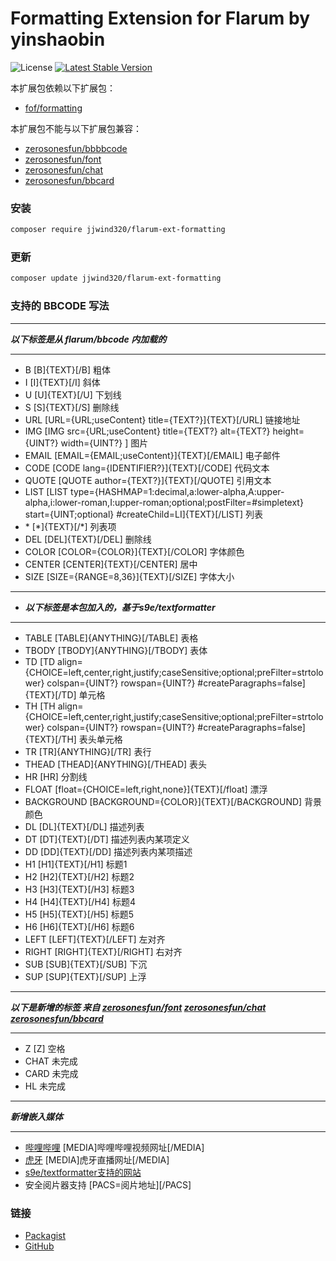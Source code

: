 # Formatting Extension for Flarum by yinshaobin

![License](https://img.shields.io/badge/license-MIT-blue.svg) [![Latest Stable Version](https://img.shields.io/packagist/v/jjwind320/flarum-ext-formatting.svg)](https://packagist.org/packages/jjwind320/flarum-ext-formatting)

本扩展包依赖以下扩展包：

* [fof/formatting](https://packagist.org/packages/fof/formatting)

本扩展包不能与以下扩展包兼容：
  
* [zerosonesfun/bbbbcode](https://packagist.org/packages/zerosonesfun/bbbbcode)
* [zerosonesfun/font](https://packagist.org/packages/zerosonesfun/font)
* [zerosonesfun/chat](https://packagist.org/packages/zerosonesfun/chat)
* [zerosonesfun/bbcard](https://packagist.org/packages/zerosonesfun/bbcard)

### 安装

```sh
composer require jjwind320/flarum-ext-formatting
```

### 更新

```sh
composer update jjwind320/flarum-ext-formatting
```

### 支持的 BBCODE 写法

-----

***以下标签是从 flarum/bbcode 内加载的***

-----

- B [B]{TEXT}[/B] 粗体
- I [I]{TEXT}[/I] 斜体
- U [U]{TEXT}[/U] 下划线
- S [S]{TEXT}[/S] 删除线
- URL [URL={URL;useContent} title={TEXT?}]{TEXT}[/URL] 链接地址
- IMG [IMG src={URL;useContent} title={TEXT?} alt={TEXT?} height={UINT?}  width={UINT?} ] 图片
- EMAIL [EMAIL={EMAIL;useContent}]{TEXT}[/EMAIL] 电子邮件
- CODE [CODE lang={IDENTIFIER?}]{TEXT}[/CODE] 代码文本
- QUOTE [QUOTE author={TEXT?}]{TEXT}[/QUOTE] 引用文本
- LIST [LIST type={HASHMAP=1:decimal,a:lower-alpha,A:upper-alpha,i:lower-roman,I:upper-roman;optional;postFilter=#simpletext} start={UINT;optional} #createChild=LI]{TEXT}[/LIST] 列表
- \* [\*]{TEXT}[/\*] 列表项
- DEL [DEL]{TEXT}[/DEL] 删除线
- COLOR [COLOR={COLOR}]{TEXT}[/COLOR] 字体颜色
- CENTER [CENTER]{TEXT}[/CENTER] 居中
- SIZE [SIZE={RANGE=8,36}]{TEXT}[/SIZE] 字体大小

-----

- ***以下标签是本包加入的，基于s9e/textformatter***

-----

- TABLE [TABLE]{ANYTHING}[/TABLE] 表格
- TBODY [TBODY]{ANYTHING}[/TBODY] 表体
- TD [TD align={CHOICE=left,center,right,justify;caseSensitive;optional;preFilter=strtolower} colspan={UINT?} rowspan={UINT?} #createParagraphs=false]{TEXT}[/TD] 单元格
- TH [TH align={CHOICE=left,center,right,justify;caseSensitive;optional;preFilter=strtolower} colspan={UINT?} rowspan={UINT?} #createParagraphs=false]{TEXT}[/TH] 表头单元格
- TR [TR]{ANYTHING}[/TR] 表行
- THEAD [THEAD]{ANYTHING}[/THEAD] 表头
- HR [HR] 分割线
- FLOAT [float={CHOICE=left,right,none}]{TEXT}[/float] 漂浮
- BACKGROUND [BACKGROUND={COLOR}]{TEXT}[/BACKGROUND] 背景颜色
- DL [DL]{TEXT}[/DL] 描述列表
- DT [DT]{TEXT}[/DT] 描述列表内某项定义
- DD [DD]{TEXT}[/DD] 描述列表内某项描述
- H1 [H1]{TEXT}[/H1] 标题1
- H2 [H2]{TEXT}[/H2] 标题2
- H3 [H3]{TEXT}[/H3] 标题3
- H4 [H4]{TEXT}[/H4] 标题4
- H5 [H5]{TEXT}[/H5] 标题5
- H6 [H6]{TEXT}[/H6] 标题6
- LEFT [LEFT]{TEXT}[/LEFT] 左对齐
- RIGHT [RIGHT]{TEXT}[/RIGHT] 右对齐
- SUB [SUB]{TEXT}[/SUB] 下沉
- SUP [SUP]{TEXT}[/SUP] 上浮

-----

***以下是新增的标签 来自 [zerosonesfun/font](https://packagist.org/packages/zerosonesfun/font) [zerosonesfun/chat](https://packagist.org/packages/zerosonesfun/chat) [zerosonesfun/bbcard](https://packagist.org/packages/zerosonesfun/bbcard)***

-----

- Z [Z] 空格
- CHAT 未完成
- CARD 未完成
- HL 未完成

-----

***新增嵌入媒体***

-----

- [哔哩哔哩](https://www.bilibili.com/) [MEDIA]哔哩哔哩视频网址[/MEDIA]
- [虎牙](https://www.huya.com/) [MEDIA]虎牙直播网址[/MEDIA]
- [s9e/textformatter支持的网站](https://s9etextformatter.readthedocs.io/Plugins/MediaEmbed/Sites/)
- 安全阅片器支持 [PACS=阅片地址][/PACS]

### 链接

- [Packagist](https://packagist.org/packages/jjwind320/flarum-ext-formatting)
- [GitHub](https://github.com/jjwind320/flarum-ext-formatting)

